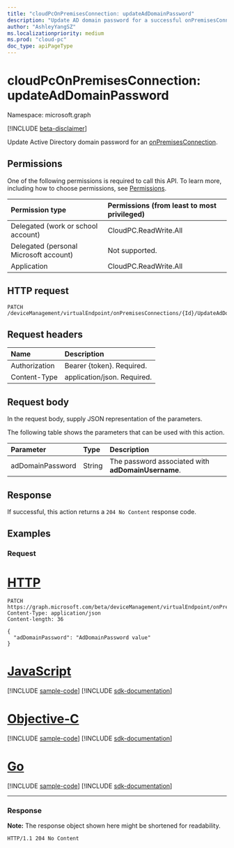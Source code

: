 ```yaml
---
title: "cloudPcOnPremisesConnection: updateAdDomainPassword"
description: "Update AD domain password for a successful onPremisesConnection."
author: "AshleyYangSZ"
ms.localizationpriority: medium
ms.prod: "cloud-pc"
doc_type: apiPageType
---
```


# cloudPcOnPremisesConnection: updateAdDomainPassword
Namespace: microsoft.graph

[!INCLUDE [beta-disclaimer](../../includes/beta-disclaimer.md)]

Update Active Directory domain password for an [onPremisesConnection](../resources/cloudpconpremisesconnection.md).


## Permissions
One of the following permissions is required to call this API. To learn more, including how to choose permissions, see [Permissions](/graph/permissions-reference).

|Permission type|Permissions (from least to most privileged)|
|:---|:---|
|Delegated (work or school account)|CloudPC.ReadWrite.All|
|Delegated (personal Microsoft account)|Not supported.|
|Application|CloudPC.ReadWrite.All|

## HTTP request

<!-- {
  "blockType": "ignored"
}
-->
``` http
PATCH /deviceManagement/virtualEndpoint/onPremisesConnections/{Id}/UpdateAdDomainPassword
```

## Request headers
|Name|Description|
|:---|:---|
|Authorization|Bearer {token}. Required.|
|Content-Type|application/json. Required.|

## Request body
In the request body, supply JSON representation of the parameters.

The following table shows the parameters that can be used with this action.

|Parameter|Type|Description|
|:---|:---|:---|
|adDomainPassword|String|The password associated with **adDomainUsername**.|



## Response

If successful, this action returns a `204 No Content` response code.

## Examples

### Request

# [HTTP](#tab/http)
<!-- {
  "blockType": "request",
  "name": "cloudpconpremisesconnection_updateaddomainpassword"
}
-->

``` http
PATCH https://graph.microsoft.com/beta/deviceManagement/virtualEndpoint/onPremisesConnections/{Id}/UpdateAdDomainPassword
Content-Type: application/json
Content-length: 36

{
  "adDomainPassword": "AdDomainPassword value"
}
```
# [JavaScript](#tab/javascript)
[!INCLUDE [sample-code](../includes/snippets/javascript/cloudpconpremisesconnection-updateaddomainpassword-javascript-snippets.md)]
[!INCLUDE [sdk-documentation](../includes/snippets/snippets-sdk-documentation-link.md)]

# [Objective-C](#tab/objc)
[!INCLUDE [sample-code](../includes/snippets/objc/cloudpconpremisesconnection-updateaddomainpassword-objc-snippets.md)]
[!INCLUDE [sdk-documentation](../includes/snippets/snippets-sdk-documentation-link.md)]

# [Go](#tab/go)
[!INCLUDE [sample-code](../includes/snippets/go/cloudpconpremisesconnection-updateaddomainpassword-go-snippets.md)]
[!INCLUDE [sdk-documentation](../includes/snippets/snippets-sdk-documentation-link.md)]

---



### Response
**Note:** The response object shown here might be shortened for readability.
<!-- {
  "blockType": "response",
  "truncated": true
}
-->
``` http
HTTP/1.1 204 No Content
```
